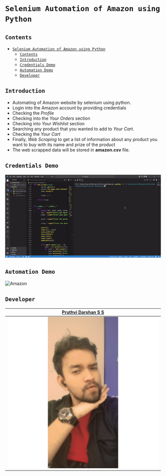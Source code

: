 # `Selenium Automation of Amazon using Python`

## `Contents`

- [`Selenium Automation of Amazon using Python`](#selenium-automation-of-amazon-using-python)
  - [`Contents`](#contents)
  - [`Introduction`](#introduction)
  - [`Credentials Demo`](#credentials-demo)
  - [`Automation Demo`](#automation-demo)
  - [`Developer`](#developer)

## `Introduction`
  
* Automating of Amazon website by selenium using python.
* Login into the Amazon account by providing credentials
* Checking the *Profile*
* Checking into the *Your Orders* section
* Checking into *Your Wishlist* section
* Searching any product that you wanted to add to *Your Cart*.
* Checking the *Your Cart*
* Finally, *Web Scraping* to get a list of information about any product you want to buy with its name and prize of the product
* The web scrapped data will be stored in **amazon.csv** file.

## `Credentials Demo`

![Enter the details](readme_assets/details.gif)

## `Automation Demo`

![Amazon](readme_assets/automation_480p.gif)

## `Developer`

|[Pruthvi Darshan S S](https://github.com/pruthvidarshanss)|
|-----------------------|
|![DP](readme_assets/dp.png)|